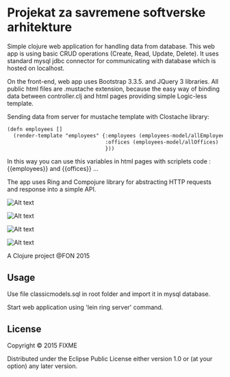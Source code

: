 # Projekat za savremene softverske arhitekture

Simple clojure web application for handling data from database. This web app is using basic CRUD operations (Create, Read, Update, Delete). It uses standard mysql jdbc connector for communicating with database which is hosted on localhost.

On the front-end, web app uses Bootstrap 3.3.5. and JQuery 3 libraries.
All public html files are .mustache extension, because the easy way of binding data between controller.clj and html pages providing simple Logic-less template.

Sending data from server for mustache template with Clostache library:


```html
(defn employees []
  (render-template "employees" {:employees (employees-model/allEmployees)
                                :offices (employees-model/allOffices)
                                }))
```

In this way you can use this variables in html pages with scriplets code :
{{employees}} and {{offices}} ...

The app uses Ring and Compojure library for abstracting HTTP requests and response into a simple API.

![Alt text](/img/customers.png "Customers table")

![Alt text](/img/employees.png "Employees table")

![Alt text](/img/edit.png?raw=true "Edit employee")

![Alt text](/img/insert.png?raw=true "Insert employee")

A Clojure project @FON 2015

## Usage

Use file classicmodels.sql in root folder and import it in mysql database.

Start web application using 'lein ring server' command.

## License

Copyright © 2015 FIXME

Distributed under the Eclipse Public License either version 1.0 or (at
your option) any later version.
